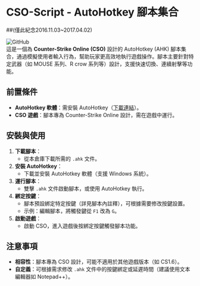 


# CSO-Script - AutoHotkey 腳本集合
##(僅此紀念2016.11.03~2017.04.02)

![GitHub](https://img.shields.io/badge/CSO-AutoHotkey%20Scripts-brightgreen)  
這是一個為 **Counter-Strike Online (CSO)** 設計的 AutoHotkey (AHK) 腳本集合，通過模擬使用者輸入行為，幫助玩家更高效地執行遊戲操作。腳本主要針對特定武器（如 MOUSE 系列、R crow 系列等）設計，支援快速切換、連續射擊等功能。

## 前置條件

- **AutoHotkey 軟體**：需安裝 AutoHotkey（[下載連結](https://www.autohotkey.com/)）。
- **CSO 遊戲**：腳本專為 Counter-Strike Online 設計，需在遊戲中運行。

## 安裝與使用

1. **下載腳本**：
   - 從本倉庫下載所需的 `.ahk` 文件。
2. **安裝 AutoHotkey**：
   - 下載並安裝 AutoHotkey 軟體（支援 Windows 系統）。
3. **運行腳本**：
   - 雙擊 `.ahk` 文件啟動腳本，或使用 AutoHotkey 執行。
4. **綁定按鍵**：
   - 腳本預設綁定特定按鍵（詳見腳本內註釋），可根據需要修改按鍵設置。
   - 示例：編輯腳本，將觸發鍵從 `F1` 改為 `G`。
5. **啟動遊戲**：
   - 啟動 CSO，進入遊戲後按綁定按鍵觸發腳本功能。

## 注意事項

- **相容性**：腳本專為 CSO 設計，可能不適用於其他遊戲版本（如 CS1.6）。
- **自定義**：可根據需求修改 `.ahk` 文件中的按鍵綁定或延遲時間（建議使用文本編輯器如 Notepad++）。


